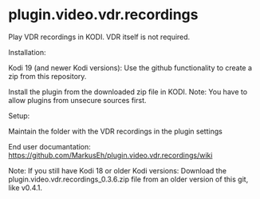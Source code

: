 # plugin.video.vdr.recordings
Play VDR recordings in KODI. VDR itself is not required.

Installation:

Kodi 19 (and newer Kodi versions): Use the github functionality to create a zip from this repository.
  
Install the plugin from the downloaded zip file in KODI. Note: You have to allow plugins from unsecure sources first.

Setup:

Maintain the folder with the VDR recordings in the plugin settings

End user documantation: https://github.com/MarkusEh/plugin.video.vdr.recordings/wiki

Note: If you still have Kodi 18 or older Kodi versions: Download the plugin.video.vdr.recordings_0.3.6.zip file from an older version of this git, like v0.4.1.
